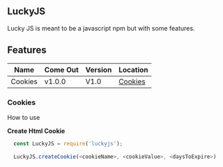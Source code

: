 ## LuckyJS

Lucky JS is meant to be a javascript npm but with some features.

## Features

|Name|Come Out|Version|Location|
|----|--------|-------|--------|
|Cookies|v1.0.0|V1.0|[Cookies]()|


### Cookies

How to use

__Create Html Cookie__
```javascript
  const LuckyJS = require('luckyjs');
  
  LuckyJS.createCookie(<cookieName>, <cookieValue>, <daysToExpire>)
```
